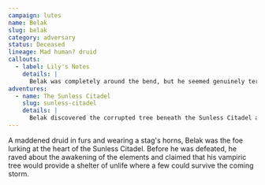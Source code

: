 ```yaml
---
campaign: lutes
name: Belak
slug: belak
category: adversary
status: Deceased
lineage: Mad human? druid
callouts:
  - label: Lily's Notes
    details: |
      Belak was completely around the bend, but he seemed genuinely terrified about the return of the elementals. Scary stuff.
adventures:
  - name: The Sunless Citadel
    slug: sunless-citadel
    details: |
      Belak discovered the corrupted tree beneath the Sunless Citadel and sought to use its power, in the process releasing the twig blights onto the Sapphire Coast. He also co-opted the goblins, and slew and reanimated the adventurers from Oakhurst as wooden guardians.
---
```


A maddened druid in furs and wearing a stag's horns, Belak was the foe lurking at the heart of the Sunless Citadel. Before he was defeated, he raved about the awakening of the elements and claimed that his vampiric tree would provide a shelter of unlife where a few could survive the coming storm.
